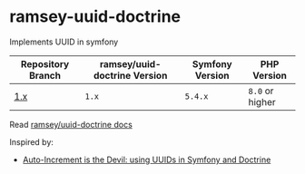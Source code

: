 # ramsey-uuid-doctrine
Implements UUID in symfony

| Repository Branch | ramsey/uuid-doctrine Version | Symfony Version | PHP Version     |
|-------------------|------------------------------|-----------------|-----------------|
| [1.x][1]          | `1.x`                        | `5.4.x`         | `8.0` or higher | 


Read [ramsey/uuid-doctrine docs][2]

Inspired by:   
- [Auto-Increment is the Devil: using UUIDs in Symfony and Doctrine](https://medium.com/@galopintitouan/auto-increment-is-the-devil-using-uuids-in-symfony-and-doctrine-71763721b9a9)

[1]: https://github.com/habibun/ramsey-uuid-doctrine/tree/1.x
[2]: https://github.com/ramsey/uuid-doctrine
